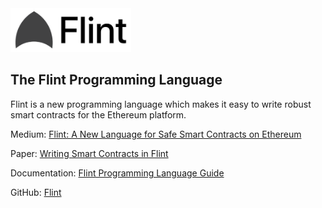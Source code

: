 <img src="flint_small.png" height="70" >

## The Flint Programming Language

Flint is a new programming language which makes it easy to write robust smart contracts for the Ethereum platform.

Medium: [Flint: A New Language for Safe Smart Contracts on Ethereum](https://medium.com/@fschrans/flint-a-new-language-for-safe-smart-contracts-on-ethereum-a5672137a5c7)

Paper: [Writing Smart Contracts in Flint](https://www.doc.ic.ac.uk/~fs2014/flint.pdf)

Documentation: [Flint Programming Language Guide](https://docs.flintlang.org)

GitHub: [Flint](https://github.com/franklinsch/flint)

